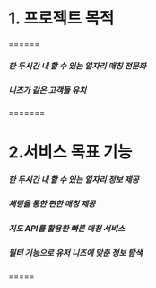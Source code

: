 # 1. 프로젝트 목적
======
##### 한 두시간 내 할 수 있는 일자리 매칭 전문화
##### 니즈가 같은 고객들 유치
=======
# 2.서비스 목표 기능
##### 한 두시간 내 할 수 있는 일자리 정보 제공
##### 채팅을 통한 편한 매칭 제공
##### 지도 API를 활용한 빠른 매칭 서비스
##### 필터 기능으로 유저 니즈에 맞춘 정보 탐색
=====
